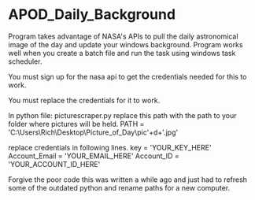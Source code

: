# APOD_Daily_Background

Program takes advantage of NASA's APIs to pull the daily astronomical image of the day and update your windows background. Program works well when you create a batch file and run the task using windows task scheduler.

You must sign up for the nasa api to get the credentials needed for this to work. 

You must replace the credentials for it to work.

In python file: picturescraper.py
replace this path with the path to your folder where pictures will be held.
  PATH = 'C:\\Users\\Rich\\Desktop\\Picture_of_Day\\pic'+d+'.jpg'
  
  replace credentials in following lines.
  key = 'YOUR_KEY_HERE'
  Account_Email = 'YOUR_EMAIL_HERE'
  Account_ID = 'YOUR_ACCOUNT_ID_HERE'
  
  
  
  
 Forgive the poor code this was written a while ago and just had to refresh some of the outdated python and rename paths for a new computer.

